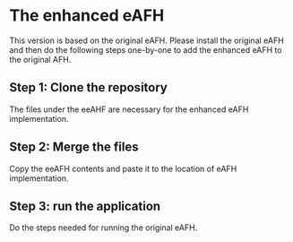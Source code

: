 # The enhanced eAFH
This version is based on the original eAFH. Please install the original eAFH and then do the following steps one-by-one to add the enhanced eAFH to the original AFH.

## Step 1: Clone the repository
The files under the eeAHF are necessary for the enhanced eAFH implementation.

## Step 2: Merge the files
Copy the eeAFH contents and paste it to the location of eAFH implementation.

## Step 3: run the application
Do the steps needed for running the original eAFH.
